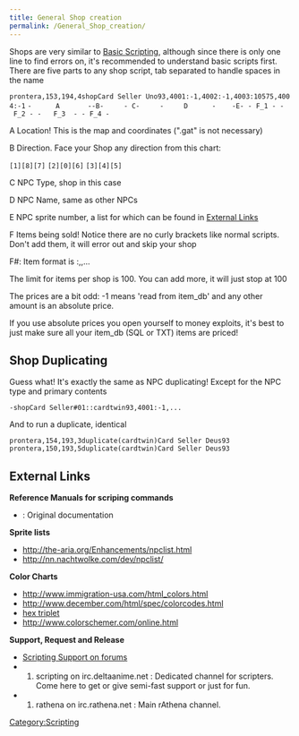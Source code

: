```yaml
---
title: General Shop creation
permalink: /General_Shop_creation/
---
```


Shops are very similar to [Basic Scripting](Basic_Scripting), although since there is only one line to find errors on, it's recommended to understand basic scripts first.
There are five parts to any shop script, tab separated to handle spaces in the name

`prontera,153,194,4`<TAB>`shop`<TAB>`Card Seller Uno`<TAB>`93,4001:-1,4002:-1,4003:10575,4004:-1`
`-      A       --B-     - C-     -     D      -    -E- - F_1 - - F_2 - -   F_3  - - F_4 -`

A
Location! This is the map and coordinates (".gat" is not necessary)

B
Direction. Face your Shop any direction from this chart:

`[1][8][7]`
`[2][0][6]`
`[3][4][5]`

C
NPC Type, shop in this case

D
NPC Name, same as other NPCs

E
NPC sprite number, a list for which can be found in [External Links](#External_Links)

F
Items being sold! Notice there are no curly brackets like normal scripts. Don't add them, it will error out and skip your shop

<!-- -->

F\#: Item format is <ItemID>:<price>,<ItemID>,<price>...

The limit for items per shop is 100. You can add more, it will just stop at 100

The prices are a bit odd: -1 means 'read from item_db' and any other amount is an absolute price.

If you use absolute prices you open yourself to money exploits, it's best to just make sure all your item_db (SQL or TXT) items are priced!

Shop Duplicating
----------------

Guess what! It's exactly the same as NPC duplicating! Except for the NPC type and primary contents

`-`<TAB>`shop`<TAB>`Card Seller#01::cardtwin`<TAB>`93,4001:-1,...`

And to run a duplicate, identical

`prontera,154,193,3`<TAB>`duplicate(cardtwin)`<TAB>`Card Seller Deus`<TAB>`93`
`prontera,150,193,5`<TAB>`duplicate(cardtwin)`<TAB>`Card Seller Deus`<TAB>`93`

External Links
--------------

**Reference Manuals for scriping commands**

-   : Original documentation

**Sprite lists**

-   <http://the-aria.org/Enhancements/npclist.html>
-   <http://nn.nachtwolke.com/dev/npclist/>

**Color Charts**

-   <http://www.immigration-usa.com/html_colors.html>
-   <http://www.december.com/html/spec/colorcodes.html>
-   [hex triplet](https://en.wikipedia.org/wiki/Hex_triplet)
-   <http://www.colorschemer.com/online.html>

**Support, Request and Release**

-   [Scripting Support on forums](http://rathena.org/board/forum/30-scripting-support/)
-   1.  scripting on irc.deltaanime.net : Dedicated channel for scripters. Come here to get or give semi-fast support or just for fun.
-   1.  rathena on irc.rathena.net : Main rAthena channel.

[Category:Scripting](Category:Scripting)